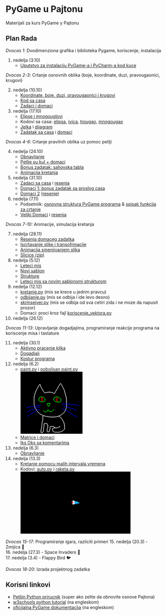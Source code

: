 # PyGame u Pajtonu
Materijali za kurs PyGame у Pajtonu

## Plan Rada

*Dvocas 1*: Dvodimenziona grafika i biblioteka Pygame, koriscenje, instalacija

1. nedelja (3.10)
    * [Uputstvo za instalaciju PyGame-a i PyCharm-a kod kuce](cas_01/instalacija_kod_kuce.md)

*Dvocas 2-3*: Crtanje osnovnih oblika (boje, koordinate, duzi, pravougaonici, krugovi)  

2. nedelja (10.10)
    * [Koordinate, boje, duzi, pravougaonici i krugovi](cas_02/2_crtanje_osnovnih_oblika.md)
    * [Kod sa casa](cas_02/cas_2.py)
    * [Zadaci i domaci](cas_02/zadaci.jpg)
3. nedelja (17.10)
    * [Elipse i mnogouglovi](cas_03/3_crtanje_elipsi_mnogouglova.md)
    * Kodovi sa casa: 
      [elipsa](cas_03/elipsa.py),
      [ivica](cas_03/ivica.py),
      [trougao](cas_03/trougao.py),
      [mnogougao](cas_03/mnogougao.py)
    * [Jelka](cas_03/jelka.py) i [dijagram](cas_03/jelka.jpg)
    * [Zadatak sa casa](cas_03/zvezda.jpg) i [domaci](cas_03/3_domaci.md)

*Dvocas 4-6*: Crtanje pravilnih oblika uz pomoc petlji

4. nedelja (24.10)  
    * [Obnavljanje](cas_04/4_obnavljanje.md)
    * [Petlje su kul + domaci](cas_04/4_zadaci_i_domaci.md)
    * [Bonus zadatak: sahovska tabla](cas_04/4_bonus.md)
    * [Animacija kretanja](cas_04/4_animacija.md)
5. nedelja (31.10)
    * [Zadaci sa casa](cas_05/5_petlje_vezbanje.md) i [resenja](cas_05)
    * [Domaci 1: bonus zadatak sa proslog casa](cas_04/4_bonus.md)
    * [Domaci 2](cas_05/5_domaci.md) ([resenje](cas_05/domaci_resenje.py))
6. nedelja (7.11)
    * Podsetniik: 
   [osnovna struktura PyGame programa](cas_06/podsetnik_osnovna_struktura.md) & 
   [spisak funkcija za crtanje](cas_06/podsetnik_crtanje.md)
    * [Veliki Domaci](cas_06/6_domaci.md) i [resenja](cas_07/domaci_resenja)

*Dvocas 7-10:* Animacije, simulacija kretanja

7. nedelja (28.11)
    * [Resenja domaceg zadatka](cas_07/domaci_resenja)
    * [Iscrtavanje slike i transofrmacije](cas_07/sprite.py)
    * [Animacija smenjivanjem slika](cas_07/animirana_macka.py)
    * [Slicice (zip)](https://github.com/daniilgrbic/PyGame-u-Pajtonu/releases/download/assets/macka_puca.zip)
8. nedelja (5.12)
    * [Leteci mis](cas_08/slepi_mis_1.py)
    * [Novi sablon](cas_08/template.py)
    * [Strukture](cas_08/strukture.py)
    * [Leteci mis sa novim sablonomi strukturom](cas_08/slepi_mis_2.py)
9. nedelja (12.12)
    * [kretanje.py](cas_09/kretanje.py) (mis se krece u jednm pravcu)
    * [odbijanje.py](cas_09/odbijanje_od_zidova.py) (mis se odbija i ide levo desno)
    * [skrinsejver.py](cas_09/skrinsejver.py) (mis se odbija od sva cetiri zida i ne moze da napusit prozor)
    * Domaci: proci kroz fajl [koriscenje_vektora.py](cas_09/koriscenje_vektora.py)
10. nedelja (26.12)

*Dvocas 11-13*: Upravljanje dogadjajima, programiranje reakcije programa na koriscenje misa i tastature

11. nedelja (30.1)
    * [Aktivno pracenje klika](cas_11/get_pressed.py)
    * [Dogadjaji](cas_11/dogadjaji.py)
    * [Kostur programa](cas_08/template.py)
12. nedelja (6.2)
    * [paint.py](cas_12/paint.py) i [poboljsan paint.py](cas_12/paint_poboljsan.py) 
     <br> <img src="cas_12/slika.png" style="width:200px">
    * [Matrice i domaci](cas_12/matrice.md)
    * [Iks Oks sa komentarima](cas_12/iks_oks.py) 
13. nedelja (6.3)
    * [Obnavljanje](cas_13/tabla.jpg)
14. nedelja (13.3)
    * [Kretanje pomocu malih intervala vremena](cas_14/kretanje_delta.md)
    * Kodovi: [auto.py](cas_14/auto.py) i [raketa.py](cas_14/raketa.py)
     <br> <img src="cas_14/raketa.gif" style="height:200px">

*Dvocas 15-17*: Programiranje igara, razliciti primeri
15. nedelja (20.3) - Zmijica 🐍  
16. nedelja (27.3) - Space Invaders 👾  
17. nedelja (3.4) - Flappy Bird 🐦  

*Dvocas 18-20*: Izrada projektnog zadatka
 
## Korisni linkovi
* [Petljin Python prirucnik](https://petlja.org/biblioteka/r/kursevi/prirucnik-python) (super ako zelite da obnovite osnove Pajtona)
* [w3schools python tutorial](https://www.w3schools.com/python/default.asp) (na engleskom)
* [oficijalna PyGame dokumentacija](https://www.pygame.org/docs/) (na engleskom)

